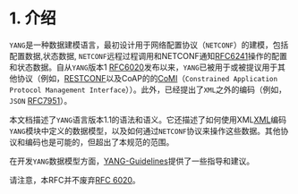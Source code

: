 # 1. 介绍

`YANG`是一种数据建模语言，最初设计用于网络配置协议（`NETCONF`）的建模，包括配置数据,状态数据, `NETCONF`远程过程调用和NETCONF通知[RFC6241](https://tools.ietf.org/html/rfc6241)操作的配置和状态数据。自从`YANG`版本1 [RFC6020](https://tools.ietf.org/html/rfc6240)发布以来，`YANG`已被用于或被提议用于其他协议（例如，[RESTCONF](https://tools.ietf.org/html/rfc7950#ref-RESTCONF)以及CoAP的的[CoMI](https://tools.ietf.org/html/rfc7950#ref-CoMI)（`Constrained Application Protocol Management Interface`））。此外，已经提出了`XML`之外的编码（例如，`JSON` [RFC7951](https://tools.ietf.org/html/rfc7951)）。

本文档描述了`YANG`语言版本1.1的语法和语义。它还描述了如何使用XML[XML](https://tools.ietf.org/html/rfc7950#ref-XML)编码`YANG`模块中定义的数据模型，以及如何通过`NETCONF`协议来操作这些数据。其他协议和编码也是可能的，但超出了本规范的范围。

在开发`YANG`数据模型方面，[YANG-Guidelines](https://tools.ietf.org/html/rfc7950#ref-YANG-Guidelines)提供了一些指导和建议。

请注意，本RFC并不废弃[RFC 6020](https://tools.ietf.org/html/rfc6020)。
